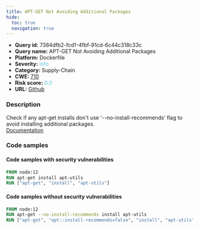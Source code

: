 ```yaml
---
title: APT-GET Not Avoiding Additional Packages
hide:
  toc: true
  navigation: true
---
```


<style>
  .highlight .hll {
    background-color: #ff171742;
  }
  .md-content {
    max-width: 1100px;
    margin: 0 auto;
  }
</style>

-   **Query id:** 7384dfb2-fcd1-4fbf-91cd-6c44c318c33c
-   **Query name:** APT-GET Not Avoiding Additional Packages
-   **Platform:** Dockerfile
-   **Severity:** <span style="color:#5bc0de">Info</span>
-   **Category:** Supply-Chain
-   **CWE:** <a href="https://cwe.mitre.org/data/definitions/710.html" onclick="newWindowOpenerSafe(event, 'https://cwe.mitre.org/data/definitions/710.html')">710</a>
-   **Risk score:** <span style="color:#5bc0de">0.0</span>
-   **URL:** [Github](https://github.com/Checkmarx/kics/tree/master/assets/queries/dockerfile/apt_get_not_avoiding_additional_packages)

### Description
Check if any apt-get installs don't use '--no-install-recommends' flag to avoid installing additional packages.<br>
[Documentation](https://docs.docker.com/engine/reference/builder/#run)

### Code samples
#### Code samples with security vulnerabilities
```dockerfile title="Positive test num. 1 - dockerfile file" hl_lines="2 3"
FROM node:12
RUN apt-get install apt-utils
RUN ["apt-get", "install", "apt-utils"]
```


#### Code samples without security vulnerabilities
```dockerfile title="Negative test num. 1 - dockerfile file"
FROM node:12
RUN apt-get --no-install-recommends install apt-utils
RUN ["apt-get", "apt::install-recommends=false", "install", "apt-utils"]


```

